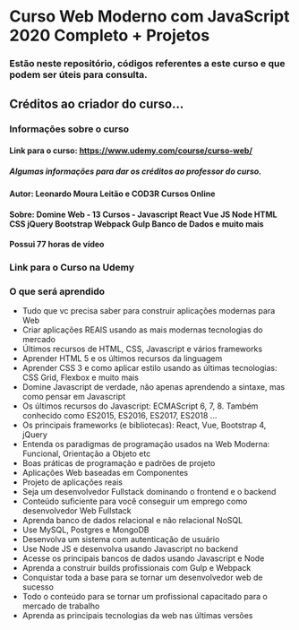 # Curso Web Moderno com JavaScript 2020 Completo + Projetos

### Estão neste repositório, códigos referentes a este curso e que podem ser úteis para consulta.

## Créditos ao criador do curso...

### Informações sobre o curso

#### Link para o curso: https://www.udemy.com/course/curso-web/

##### Algumas informações para dar os créditos ao professor do curso.

#### Autor: Leonardo Moura Leitão e COD3R Cursos Online

#### Sobre: Domine Web - 13 Cursos - Javascript React Vue JS Node HTML CSS jQuery Bootstrap Webpack Gulp Banco de Dados e muito mais
#### Possui 77 horas de vídeo

### Link para o Curso na Udemy

### O que será aprendido

- Tudo que vc precisa saber para construir aplicações modernas para Web
- Criar aplicações REAIS usando as mais modernas tecnologias do mercado
- Últimos recursos de HTML, CSS, Javascript e vários frameworks
- Aprender HTML 5 e os últimos recursos da linguagem
- Aprender CSS 3 e como aplicar estilo usando as últimas tecnologias: CSS Grid, Flexbox e muito mais
- Domine Javascript de verdade, não apenas aprendendo a sintaxe, mas como pensar em Javascript
- Os últimos recursos do Javascript: ECMAScript 6, 7, 8. Também conhecido como ES2015, ES2016, ES2017, ES2018 ...
- Os principais frameworks (e bibliotecas): React, Vue, Bootstrap 4, jQuery
- Entenda os paradigmas de programação usados na Web Moderna: Funcional, Orientação a Objeto etc
- Boas práticas de programação e padrões de projeto
- Aplicações Web baseadas em Componentes
- Projeto de aplicações reais
- Seja um desenvolvedor Fullstack dominando o frontend e o backend
- Conteúdo suficiente para você conseguir um emprego como desenvolvedor Web Fullstack
- Aprenda banco de dados relacional e não relacional NoSQL
- Use MySQL, Postgres e MongoDB
- Desenvolva um sistema com autenticação de usuário
- Use Node JS e desenvolva usando Javascript no backend
- Acesse os principais bancos de dados usando Javascript e Node
- Aprenda a construir builds profissionais com Gulp e Webpack
- Conquistar toda a base para se tornar um desenvolvedor web de sucesso
- Todo o conteúdo para se tornar um profissional capacitado para o mercado de trabalho
- Aprenda as principais tecnologias da web nas últimas versões

